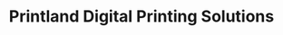 ---
title: "Printland Digital Printing Solutions"
url: /toronto/printland-digital-printing-solutions/
shop: copyshop
---